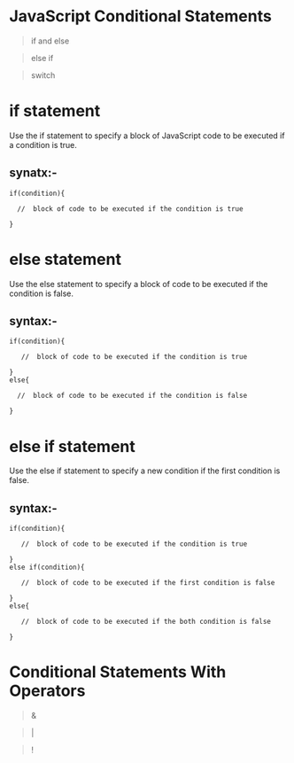 # JavaScript Conditional Statements

> if and else

> else if

> switch

# if statement

Use the if statement to specify a block of JavaScript code to be executed if a condition is true.

## synatx:-
```
if(condition){

  //  block of code to be executed if the condition is true

}
```

# else statement

Use the else statement to specify a block of code to be executed if the condition is false.

## syntax:-
```
if(condition){

   //  block of code to be executed if the condition is true
   
}
else{

  //  block of code to be executed if the condition is false
  
}
```

# else if statement

Use the else if statement to specify a new condition if the first condition is false.

## syntax:-
```
if(condition){

   //  block of code to be executed if the condition is true
   
}
else if(condition){

   //  block of code to be executed if the first condition is false
   
}
else{

   //  block of code to be executed if the both condition is false
   
}
```

# Conditional Statements With Operators

> &

> |

> !
